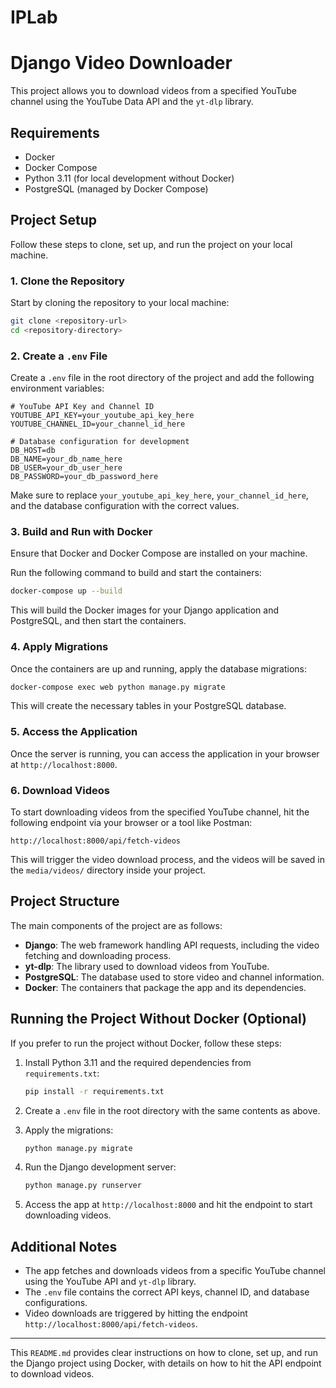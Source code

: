 # IPLab

# Django Video Downloader

This project allows you to download videos from a specified YouTube channel using the YouTube Data API and the `yt-dlp` library.

## Requirements

- Docker
- Docker Compose
- Python 3.11 (for local development without Docker)
- PostgreSQL (managed by Docker Compose)

## Project Setup

Follow these steps to clone, set up, and run the project on your local machine.

### 1. Clone the Repository

Start by cloning the repository to your local machine:

```bash
git clone <repository-url>
cd <repository-directory>
```

### 2. Create a `.env` File

Create a `.env` file in the root directory of the project and add the following environment variables:

```env
# YouTube API Key and Channel ID
YOUTUBE_API_KEY=your_youtube_api_key_here
YOUTUBE_CHANNEL_ID=your_channel_id_here

# Database configuration for development
DB_HOST=db
DB_NAME=your_db_name_here
DB_USER=your_db_user_here
DB_PASSWORD=your_db_password_here
```

Make sure to replace `your_youtube_api_key_here`, `your_channel_id_here`, and the database configuration with the correct values.

### 3. Build and Run with Docker

Ensure that Docker and Docker Compose are installed on your machine.

Run the following command to build and start the containers:

```bash
docker-compose up --build
```

This will build the Docker images for your Django application and PostgreSQL, and then start the containers.

### 4. Apply Migrations

Once the containers are up and running, apply the database migrations:

```bash
docker-compose exec web python manage.py migrate
```

This will create the necessary tables in your PostgreSQL database.

### 5. Access the Application

Once the server is running, you can access the application in your browser at `http://localhost:8000`.

### 6. Download Videos

To start downloading videos from the specified YouTube channel, hit the following endpoint via your browser or a tool like Postman:

```
http://localhost:8000/api/fetch-videos
```

This will trigger the video download process, and the videos will be saved in the `media/videos/` directory inside your project.

## Project Structure

The main components of the project are as follows:

- **Django**: The web framework handling API requests, including the video fetching and downloading process.
- **yt-dlp**: The library used to download videos from YouTube.
- **PostgreSQL**: The database used to store video and channel information.
- **Docker**: The containers that package the app and its dependencies.

## Running the Project Without Docker (Optional)

If you prefer to run the project without Docker, follow these steps:

1. Install Python 3.11 and the required dependencies from `requirements.txt`:

   ```bash
   pip install -r requirements.txt
   ```

2. Create a `.env` file in the root directory with the same contents as above.

3. Apply the migrations:

   ```bash
   python manage.py migrate
   ```

4. Run the Django development server:

   ```bash
   python manage.py runserver
   ```

5. Access the app at `http://localhost:8000` and hit the endpoint to start downloading videos.

## Additional Notes

- The app fetches and downloads videos from a specific YouTube channel using the YouTube API and `yt-dlp` library.
- The `.env` file contains the correct API keys, channel ID, and database configurations.
- Video downloads are triggered by hitting the endpoint `http://localhost:8000/api/fetch-videos`.

---

This `README.md` provides clear instructions on how to clone, set up, and run the Django project using Docker, with details on how to hit the API endpoint to download videos.